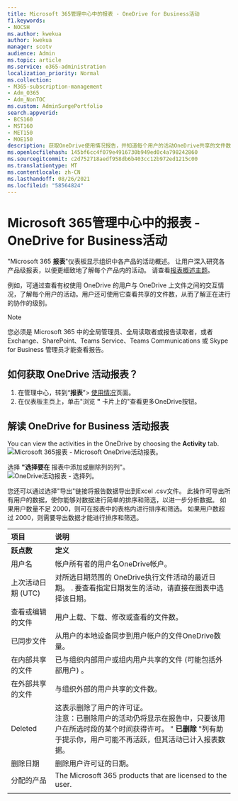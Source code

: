 ```yaml
---
title: Microsoft 365管理中心中的报表 - OneDrive for Business活动
f1.keywords:
- NOCSH
ms.author: kwekua
author: kwekua
manager: scotv
audience: Admin
ms.topic: article
ms.service: o365-administration
localization_priority: Normal
ms.collection:
- M365-subscription-management
- Adm_O365
- Adm_NonTOC
ms.custom: AdminSurgePortfolio
search.appverid:
- BCS160
- MST160
- MET150
- MOE150
description: 获取OneDrive使用情况报告，并知道每个用户的活动OneDrive共享的文件数和存储使用率。
ms.openlocfilehash: 145bf6cc4f079e4916730b949ed0c4a798242860
ms.sourcegitcommit: c2d752718aedf958db6b403cc12b972ed1215c00
ms.translationtype: MT
ms.contentlocale: zh-CN
ms.lasthandoff: 08/26/2021
ms.locfileid: "58564824"
---
```

# <a name="microsoft-365-reports-in-the-admin-center---onedrive-for-business-activity"></a>Microsoft 365管理中心中的报表 - OneDrive for Business活动

"Microsoft 365 **报表**"仪表板显示组织中各产品的活动概述。 让用户深入研究各产品级报表，以便更细致地了解每个产品内的活动。 请查看[报表概述主题](activity-reports.md)。
  
例如，可通过查看有权使用 OneDrive 的用户与 OneDrive 上文件之间的交互情况，了解每个用户的活动。用户还可使用它查看共享的文件数，从而了解正在进行的协作的级别。
  
> [!NOTE]
> 您必须是 Microsoft 365 中的全局管理员、全局读取者或报告读取者，或者 Exchange、SharePoint、Teams Service、Teams Communications 或 Skype for Business 管理员才能查看报告。  
 
## <a name="how-do-i-get-to-the-onedrive-activity-report"></a>如何获取 OneDrive 活动报表？

1. 在管理中心，转到“**报表**”\> <a href="https://go.microsoft.com/fwlink/p/?linkid=2074756" target="_blank">使用情况</a>页面。 
2. 在仪表板主页上，单击"浏览 **"** 卡片上的"查看更多OneDrive按钮。
  
## <a name="interpret-the-onedrive-for-business-activity-report"></a>解读 OneDrive for Business 活动报表

You can view the activities in the OneDrive by choosing the **Activity** tab.<br/>![Microsoft 365报表 - Microsoft OneDrive活动报表。](../../media/c89df0b0-2611-4acf-9ef7-17cedf7977be.png)

选择 **"选择要在** 报表中添加或删除列的列"。  <br/> ![OneDrive活动报表 - 选择列。](../../media/252f311f-ffde-4e5a-9158-2b822bf86964.png)

您还可以通过选择"导出"链接将报告数据导出到Excel .csv文件。  此操作可导出所有用户的数据，使你能够对数据进行简单的排序和筛选，以进一步分析数据。 如果用户数量不足 2000，则可在报表中的表格内进行排序和筛选。 如果用户数超过 2000，则需要导出数据才能进行排序和筛选。 
  
|项目|说明|
|:-----|:-----|
|**跃点数**|**定义**|
|用户名  <br/> |帐户所有者的用户名OneDrive帐户。  <br/> |
|上次活动日期 (UTC)   <br/> |对所选日期范围的 OneDrive执行文件活动的最近日期。 . 要查看指定日期发生的活动，请直接在图表中选择该日期。  <br/> |
|查看或编辑的文件  <br/> |用户上载、下载、修改或查看的文件数。   <br/> |
|已同步文件  <br/> |从用户的本地设备同步到用户帐户的文件OneDrive数量。 <br/> |
|在内部共享的文件  <br/> | 已与组织内部用户或组内用户共享的文件 (可能包括外部用户) 。  <br/> |
|在外部共享的文件  <br/> |与组织外部的用户共享的文件数。 <br/>|
|Deleted  <br/> | 这表示删除了用户的许可证。  <br/> 注意：已删除用户的活动仍将显示在报告中，只要该用户在所选时段的某个时间获得许可。 " **已删除** "列有助于提示你，用户可能不再活跃，但其活动已计入报表数据。  <br/> |
|删除日期  <br/> |删除用户许可证的日期。 <br/>|
|分配的产品  <br/> |The Microsoft 365 products that are licensed to the user.|
|||